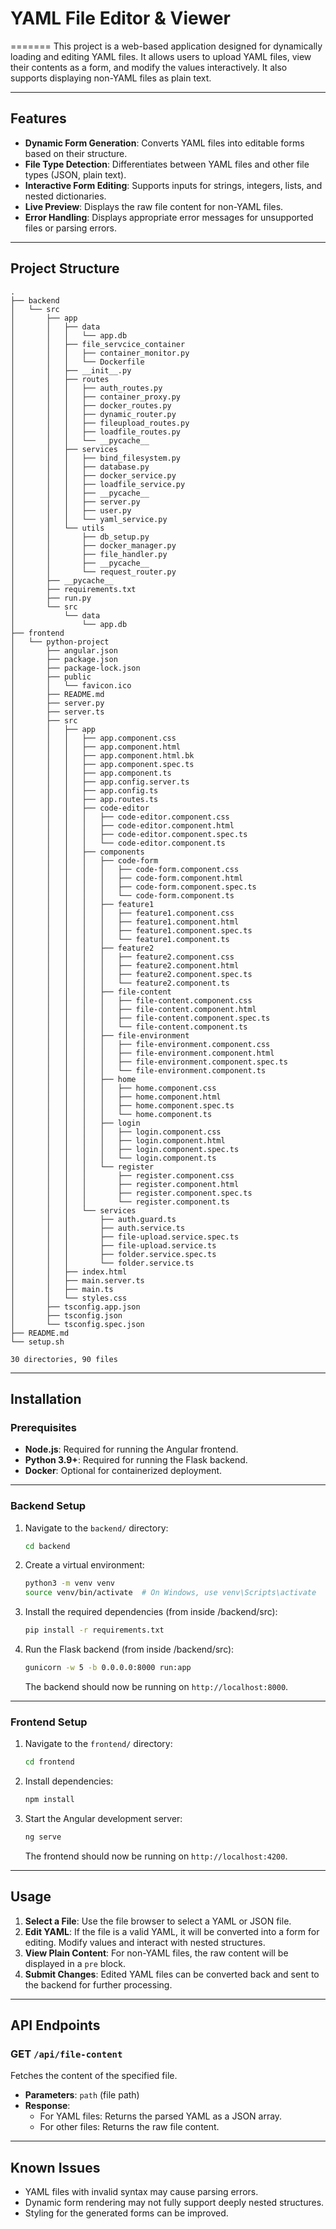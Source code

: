 # YAML File Editor & Viewer

=======
This project is a web-based application designed for dynamically loading and editing YAML files. It allows users to upload YAML files, view their contents as a form, and modify the values interactively. It also supports displaying non-YAML files as plain text.

---

## Features

- **Dynamic Form Generation**: Converts YAML files into editable forms based on their structure.
- **File Type Detection**: Differentiates between YAML files and other file types (JSON, plain text).
- **Interactive Form Editing**: Supports inputs for strings, integers, lists, and nested dictionaries.
- **Live Preview**: Displays the raw file content for non-YAML files.
- **Error Handling**: Displays appropriate error messages for unsupported files or parsing errors.

---

## Project Structure

```plaintext
.
├── backend
│   └── src
│       ├── app
│       │   ├── data
│       │   │   └── app.db
│       │   ├── file_servcice_container
│       │   │   ├── container_monitor.py
│       │   │   └── Dockerfile
│       │   ├── __init__.py
│       │   ├── routes
│       │   │   ├── auth_routes.py
│       │   │   ├── container_proxy.py
│       │   │   ├── docker_routes.py
│       │   │   ├── dynamic_router.py
│       │   │   ├── fileupload_routes.py
│       │   │   ├── loadfile_routes.py
│       │   │   └── __pycache__
│       │   ├── services
│       │   │   ├── bind_filesystem.py
│       │   │   ├── database.py
│       │   │   ├── docker_service.py
│       │   │   ├── loadfile_service.py
│       │   │   ├── __pycache__
│       │   │   ├── server.py
│       │   │   ├── user.py
│       │   │   └── yaml_service.py
│       │   └── utils
│       │       ├── db_setup.py
│       │       ├── docker_manager.py
│       │       ├── file_handler.py
│       │       ├── __pycache__
│       │       └── request_router.py
│       ├── __pycache__
│       ├── requirements.txt
│       ├── run.py
│       └── src
│           └── data
│               └── app.db
├── frontend
│   └── python-project
│       ├── angular.json
│       ├── package.json
│       ├── package-lock.json
│       ├── public
│       │   └── favicon.ico
│       ├── README.md
│       ├── server.py
│       ├── server.ts
│       ├── src
│       │   ├── app
│       │   │   ├── app.component.css
│       │   │   ├── app.component.html
│       │   │   ├── app.component.html.bk
│       │   │   ├── app.component.spec.ts
│       │   │   ├── app.component.ts
│       │   │   ├── app.config.server.ts
│       │   │   ├── app.config.ts
│       │   │   ├── app.routes.ts
│       │   │   ├── code-editor
│       │   │   │   ├── code-editor.component.css
│       │   │   │   ├── code-editor.component.html
│       │   │   │   ├── code-editor.component.spec.ts
│       │   │   │   └── code-editor.component.ts
│       │   │   ├── components
│       │   │   │   ├── code-form
│       │   │   │   │   ├── code-form.component.css
│       │   │   │   │   ├── code-form.component.html
│       │   │   │   │   ├── code-form.component.spec.ts
│       │   │   │   │   └── code-form.component.ts
│       │   │   │   ├── feature1
│       │   │   │   │   ├── feature1.component.css
│       │   │   │   │   ├── feature1.component.html
│       │   │   │   │   ├── feature1.component.spec.ts
│       │   │   │   │   └── feature1.component.ts
│       │   │   │   ├── feature2
│       │   │   │   │   ├── feature2.component.css
│       │   │   │   │   ├── feature2.component.html
│       │   │   │   │   ├── feature2.component.spec.ts
│       │   │   │   │   └── feature2.component.ts
│       │   │   │   ├── file-content
│       │   │   │   │   ├── file-content.component.css
│       │   │   │   │   ├── file-content.component.html
│       │   │   │   │   ├── file-content.component.spec.ts
│       │   │   │   │   └── file-content.component.ts
│       │   │   │   ├── file-environment
│       │   │   │   │   ├── file-environment.component.css
│       │   │   │   │   ├── file-environment.component.html
│       │   │   │   │   ├── file-environment.component.spec.ts
│       │   │   │   │   └── file-environment.component.ts
│       │   │   │   ├── home
│       │   │   │   │   ├── home.component.css
│       │   │   │   │   ├── home.component.html
│       │   │   │   │   ├── home.component.spec.ts
│       │   │   │   │   └── home.component.ts
│       │   │   │   ├── login
│       │   │   │   │   ├── login.component.css
│       │   │   │   │   ├── login.component.html
│       │   │   │   │   ├── login.component.spec.ts
│       │   │   │   │   └── login.component.ts
│       │   │   │   └── register
│       │   │   │       ├── register.component.css
│       │   │   │       ├── register.component.html
│       │   │   │       ├── register.component.spec.ts
│       │   │   │       └── register.component.ts
│       │   │   └── services
│       │   │       ├── auth.guard.ts
│       │   │       ├── auth.service.ts
│       │   │       ├── file-upload.service.spec.ts
│       │   │       ├── file-upload.service.ts
│       │   │       ├── folder.service.spec.ts
│       │   │       └── folder.service.ts
│       │   ├── index.html
│       │   ├── main.server.ts
│       │   ├── main.ts
│       │   └── styles.css
│       ├── tsconfig.app.json
│       ├── tsconfig.json
│       └── tsconfig.spec.json
├── README.md
└── setup.sh

30 directories, 90 files
```

---

## Installation

### Prerequisites

- **Node.js**: Required for running the Angular frontend.
- **Python 3.9+**: Required for running the Flask backend.
- **Docker**: Optional for containerized deployment.

---

### Backend Setup

1. Navigate to the `backend/` directory:
   ```bash
   cd backend
   ```
2. Create a virtual environment:
   ```bash
   python3 -m venv venv
   source venv/bin/activate  # On Windows, use venv\Scripts\activate
   ```
3. Install the required dependencies (from inside /backend/src):
   ```bash
   pip install -r requirements.txt
   ```
4. Run the Flask backend (from inside /backend/src):
   ```bash
   gunicorn -w 5 -b 0.0.0.0:8000 run:app
   ```
   The backend should now be running on `http://localhost:8000`.

---

### Frontend Setup

1. Navigate to the `frontend/` directory:
   ```bash
   cd frontend
   ```
2. Install dependencies:
   ```bash
   npm install
   ```
3. Start the Angular development server:
   ```bash
   ng serve
   ```
   The frontend should now be running on `http://localhost:4200`.

---

## Usage

1. **Select a File**: Use the file browser to select a YAML or JSON file.
2. **Edit YAML**: If the file is a valid YAML, it will be converted into a form for editing. Modify values and interact with nested structures.
3. **View Plain Content**: For non-YAML files, the raw content will be displayed in a `pre` block.
4. **Submit Changes**: Edited YAML files can be converted back and sent to the backend for further processing.

---

## API Endpoints

### GET `/api/file-content`

Fetches the content of the specified file.

- **Parameters**: `path` (file path)
- **Response**: 
  - For YAML files: Returns the parsed YAML as a JSON array.
  - For other files: Returns the raw file content.

---

## Known Issues

- YAML files with invalid syntax may cause parsing errors.
- Dynamic form rendering may not fully support deeply nested structures.
- Styling for the generated forms can be improved.
